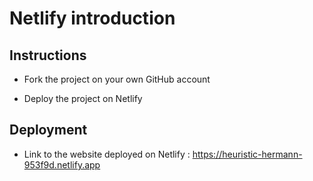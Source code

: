 # Netlify introduction

## Instructions

* Fork the project on your own GitHub account

* Deploy the project on Netlify

## Deployment

* Link to the website deployed on Netlify : https://heuristic-hermann-953f9d.netlify.app
